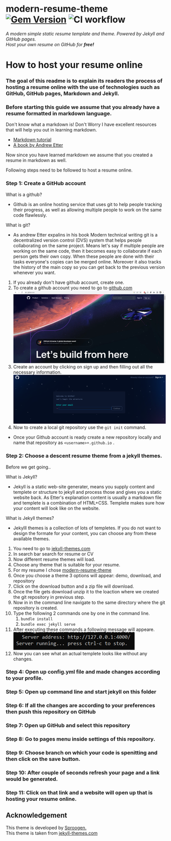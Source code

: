 # modern-resume-theme [![Gem Version](https://badge.fury.io/rb/modern-resume-theme.svg)](https://badge.fury.io/rb/modern-resume-theme) ![CI workflow](https://github.com/sproogen/modern-resume-theme/workflows/CI%20workflow/badge.svg?branch=master)

*A modern simple static resume template and theme. Powered by Jekyll and GitHub pages.*  
*Host your own resume on GitHub for **free!***
# How to host your resume online

### The goal of this readme is to explain its readers the process of hosting a resume online with the use of technologies such as GitHub, GitHub pages, Markdown and Jekyll.

### Before starting this guide we assume that you already have a resume formatted in markdown language.

Don't know what a markdown is! Don't Worry I have excellent resources that will help you out in learning markdown. 
- [Markdown tutorial](https://www.markdowntutorial.com/)
- [A book by Andrew Etter](https://read.amazon.com/?asin=B01A2QL9SS&ref_=kwl_kr_iv_rec_1&language=en-US)


Now since you have learned markdown we assume that you created a resume in markdown as well.  


Following steps need to be followed to host a resume online.

### Step 1: Create a GitHub account

What is a github?
 - Github is an online hosting service that uses git to help people   tracking their progress, as well as allowing multiple people to work on the same code flawlessly. 

What is git?
- As andrew Etter expalins in his book Modern technical writing git is a decentralized version control (DVS) system that helps people collaborating on the same project. Means let's say if multiple people are working on the same code, then it becomes easy to collaborate if each person gets their own copy. When these people are done with their tasks everyone's copies can be merged online. Moreover it also tracks the history of the main copy so you can get back to the previous version whenever you want.



1. If you already don't have github account, create one.
2. To create a github account you need to go to [github.com](https://github.com)
![Github signup page](https://github.com/09Deep/09Deep.github.io/blob/main/images/Github%20signup.png)
3. Create an account by clicking on sign up and then filling out all the necessary information.
![Github signup requirement](https://github.com/09Deep/09Deep.github.io/blob/main/images/github%20signup%20email%20prompt.png)
4. Now to create a local git repository use the `git init` command.
 

- Once your Github account is ready create a new repository locally and name that repository as `<username>+.github.io` .



### Step 2: Choose a descent resume theme from a jekyll themes.

Before we get going..

What is Jekyll?
- Jekyll is a static web-site generater, means you supply content and templete or structure to jekyll and process those and gives you a static website back. As Etter's explanation content is usually a markdown file and templete is a combination of HTML+CSS. Templete makes sure how your content will look like on the website. 

What is Jekyll themes?
- Jekylll themes is a collection of lots of templetes. If you do not want to design the formate for your content, you can choose any from these available themes.     

1. You need to go to [jekyll-themes.com](https://jekyll-themes.com)
2. In search bar search for resume or CV
3. Now different resume themes will load.
4. Choose any theme that is suitable for your resume.
5. For my resume I chose [modern-resume-theme](https://jekyll-themes.com/modern-resume/)
6. Once you choose a theme 3 options will appear: demo, download, and repository 
7. Click on the download button and a zip file will download.
8. Once the file gets download unzip it to the loaction where we created the git repository in previous step. 
9. Now in in the command line navigate to the same directory where the  git repository is created. 
10. Type the following 2 commands one by one in the command line.
    1. `bundle install`
    2. `bundle exec jekyll serve`
11. After executing these commands a following message will appeare. 
 ![Sucess message from jekyll](https://github.com/09Deep/09Deep.github.io/blob/main/images/sucess%20message%20after%20jekyll%20launch.png)
12. Now you can see what an actual templete looks like without any changes.

### Step 4: Open up config.yml file and made changes according to your profile.

### Step 5: Open up command line and start jekyll on this folder

### Step 6: If all the changes are according to your preferences then push this repository on GitHub

### Step 7: Open up GitHub and select this repository

### Step 8: Go to pages menu inside settings of this repository.

### Step 9: Choose branch on which your code is spenitting and then click on the save button.

### Step 10: After couple of seconds refresh your page and a link would be generated.

### Step 11: Click on that link and a website will open up that is hosting your resume online.

## Acknowledgement

This theme is developed by [Sproogen.](https://github.com/sproogen/)  
This theme is taken from [jekyll-themes.com](https://jekyll-themes.com/modern-resume/)
